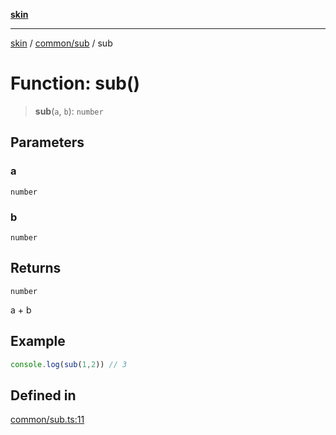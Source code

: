 [**skin**](../../../README.md)

***

[skin](../../../modules.md) / [common/sub](../README.md) / sub

# Function: sub()

> **sub**(`a`, `b`): `number`

## Parameters

### a

`number`

### b

`number`

## Returns

`number`

a + b

## Example

```ts
console.log(sub(1,2)) // 3
```

## Defined in

[common/sub.ts:11](https://github.com/sei-12/skin/blob/71b214be76b363d9a6ca32cbed9404c037be92a0/src/common/sub.ts#L11)
